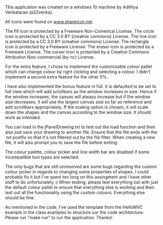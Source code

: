 This application was created on a windows 10 machine by Adithya Venkatarao (a32venka).

All icons were found on www.shareicon.net.

The fill icon is protected by a Freeware Non-Comerical License.
The circle icon is protected by a CC 3.0 BY (creative commons) License.
The line icon is protected by a CC 3.0 BY (creative commons) License.
The rectangle icon is protected by a Freeware License.
The eraser icon is protected by a Freeware License.
The cursor icon is protected by a Creative Commons Attribution Non-commercial (by-nc) License.

For the extra feature, I chose to implement the customizable colour pallet which can change colour by right clicking 
and selecting a colour. I didn't implement a second extra feature for the other 5%.

I have also implemented the bonus feature in full. It is defaulted to be set to full view which will add scrollbars as the window increases 
in size. Hence if the window increases, the canvas will always increase but if the window size decreases, it will use the largest
canvas size so far as reference and add scrollbars appropriately. If the scaling option is chosen, it will scale down the shapes and the canvas according to the window size. It should work as intended.

You can load in the jPanelDrawing.txt to test out the load function and then also just save your drawing to another file. Ensure that
the file ends with the .txt postfix so that it's not filtered out by the file filter. When creating a new file, it will also prompt you to save 
the file before exiting. 

The colour palette, colour picker and line width bar are disabled if some incompatible tool types are selected.

The only bugs that are still unresolved are some bugs regarding the custom colour picker in regards to changing some properties of shapes. I could probably fix it but I've spent too long on this assingment and I have other stuff to do unfortunately :(
When testing, please test everything out with just the default colour pallet to ensure that everything else is working and then test out 
all the functionality using the custom colours. Everything else should be fine.

As mentioned in the code, I've used the template from the HelloMVC example in the class examples to structure our the code architecture. Please run
"make run" to run the application. Thanks!